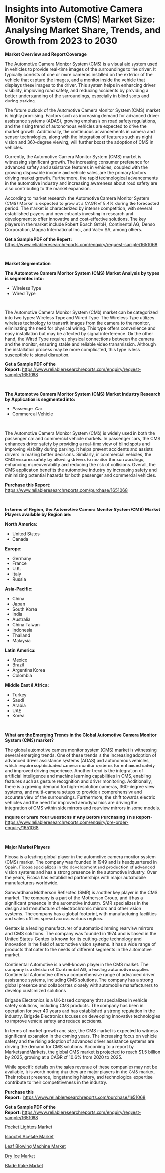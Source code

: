 <p><h1>Insights into Automotive Camera Monitor System (CMS) Market Size: Analysing Market Share, Trends, and Growth from 2023 to 2030</h1></p><p><strong>Market Overview and Report Coverage</strong></p>
<p><p>The Automotive Camera Monitor System (CMS) is a visual aid system used in vehicles to provide real-time images of the surroundings to the driver. It typically consists of one or more cameras installed on the exterior of the vehicle that capture the images, and a monitor inside the vehicle that displays these images to the driver. This system helps in enhancing driver visibility, improving road safety, and reducing accidents by providing a better understanding of the surroundings, especially in blind spots and during parking.</p><p>The future outlook of the Automotive Camera Monitor System (CMS) market is highly promising. Factors such as increasing demand for advanced driver assistance systems (ADAS), growing emphasis on road safety regulations, and the rising trend of autonomous vehicles are expected to drive the market growth. Additionally, the continuous advancements in camera and sensor technologies, along with the integration of features such as night vision and 360-degree viewing, will further boost the adoption of CMS in vehicles.</p><p>Currently, the Automotive Camera Monitor System (CMS) market is witnessing significant growth. The increasing consumer preference for advanced safety and assistance features in vehicles, coupled with the growing disposable income and vehicle sales, are the primary factors driving market growth. Furthermore, the rapid technological advancements in the automotive industry and increasing awareness about road safety are also contributing to the market expansion.</p><p>According to market research, the Automotive Camera Monitor System (CMS) Market is expected to grow at a CAGR of 5.4% during the forecasted period. The market is characterized by intense competition, with several established players and new entrants investing in research and development to offer innovative and cost-effective solutions. The key players in the market include Robert Bosch GmbH, Continental AG, Denso Corporation, Magna International Inc., and Valeo SA, among others.</p></p>
<p><strong>Get a Sample PDF of the Report:</strong> <a href="https://www.reliableresearchreports.com/enquiry/request-sample/1651068">https://www.reliableresearchreports.com/enquiry/request-sample/1651068</a></p>
<p>&nbsp;</p>
<p><strong>Market Segmentation</strong></p>
<p><strong>The Automotive Camera Monitor System (CMS) Market Analysis by types is segmented into:</strong></p>
<p><ul><li>Wireless Type</li><li>Wired Type</li></ul></p>
<p>&nbsp;</p>
<p><p>The Automotive Camera Monitor System (CMS) market can be categorized into two types: Wireless Type and Wired Type. The Wireless Type utilizes wireless technology to transmit images from the camera to the monitor, eliminating the need for physical wiring. This type offers convenience and easy installation but may be affected by signal interference. On the other hand, the Wired Type requires physical connections between the camera and the monitor, ensuring stable and reliable video transmission. Although the installation process may be more complicated, this type is less susceptible to signal disruption.</p></p>
<p><strong>Get a Sample PDF of the Report:</strong>&nbsp;<a href="https://www.reliableresearchreports.com/enquiry/request-sample/1651068">https://www.reliableresearchreports.com/enquiry/request-sample/1651068</a></p>
<p>&nbsp;</p>
<p><strong>The Automotive Camera Monitor System (CMS) Market Industry Research by Application is segmented into:</strong></p>
<p><ul><li>Passenger Car</li><li>Commercial Vehicle</li></ul></p>
<p>&nbsp;</p>
<p><p>The Automotive Camera Monitor System (CMS) is widely used in both the passenger car and commercial vehicle markets. In passenger cars, the CMS enhances driver safety by providing a real-time view of blind spots and improving visibility during parking. It helps prevent accidents and assists drivers in making better decisions. Similarly, in commercial vehicles, the CMS ensures safety by allowing drivers to monitor the surroundings, enhancing maneuverability and reducing the risk of collisions. Overall, the CMS application benefits the automotive industry by increasing safety and minimizing potential hazards for both passenger and commercial vehicles.</p></p>
<p><strong>Purchase this Report:</strong>&nbsp; <a href="https://www.reliableresearchreports.com/purchase/1651068">https://www.reliableresearchreports.com/purchase/1651068</a></p>
<p>&nbsp;</p>
<p><strong>In terms of Region, the Automotive Camera Monitor System (CMS) Market Players available by Region are:</strong></p>
<p>
    <p> <strong> North America: </strong>
        <ul>
            <li>United States</li>
            <li>Canada</li>
        </ul>
        </p> 
    <p> <strong> Europe: </strong>
        <ul>
            <li>Germany</li>
            <li>France</li>
            <li>U.K.</li>
            <li>Italy</li>
            <li>Russia</li>
        </ul>
        </p> 
    <p> <strong> Asia-Pacific: </strong>
        <ul>
            <li>China</li>
            <li>Japan</li>
            <li>South Korea</li>
            <li>India</li>
            <li>Australia</li>
            <li>China Taiwan</li>
            <li>Indonesia</li>
            <li>Thailand</li>
            <li>Malaysia</li>
        </ul>
        </p> 
    <p> <strong> Latin America: </strong>
        <ul>
            <li>Mexico</li>
            <li>Brazil</li>
            <li>Argentina Korea</li>
            <li>Colombia</li>
        </ul>
        </p> 
    <p> <strong> Middle East & Africa: </strong>
        <ul>
            <li>Turkey</li>
            <li>Saudi</li>
            <li>Arabia</li>
            <li>UAE</li>
            <li>Korea</li>
        </ul>
    </p>
    </p>
<p>&nbsp;</p>
<p><strong>What are the Emerging Trends in the Global Automotive Camera Monitor System (CMS) market?</strong></p>
<p><p>The global automotive camera monitor system (CMS) market is witnessing several emerging trends. One of these trends is the increasing adoption of advanced driver assistance systems (ADAS) and autonomous vehicles, which require sophisticated camera monitor systems for enhanced safety and improved driving experience. Another trend is the integration of artificial intelligence and machine learning capabilities in CMS, enabling features such as gesture recognition and driver monitoring. Additionally, there is a growing demand for high-resolution cameras, 360-degree view systems, and multi-camera setups to provide a comprehensive and accurate view of the surroundings. Furthermore, the shift towards electric vehicles and the need for improved aerodynamics are driving the integration of CMS within side mirrors and rearview mirrors in some models.</p></p>
<p><strong>Inquire or Share Your Questions If Any Before Purchasing This Report</strong>- <a href="https://www.reliableresearchreports.com/enquiry/pre-order-enquiry/1651068">https://www.reliableresearchreports.com/enquiry/pre-order-enquiry/1651068</a></p>
<p>&nbsp;</p>
<p><strong>Major Market Players</strong></p>
<p><p>Ficosa is a leading global player in the automotive camera monitor system (CMS) market. The company was founded in 1949 and is headquartered in Spain. Ficosa specializes in the development and production of advanced vision systems and has a strong presence in the automotive industry. Over the years, Ficosa has established partnerships with major automobile manufacturers worldwide.</p><p>Samvardhana Motherson Reflectec (SMR) is another key player in the CMS market. The company is a part of the Motherson Group, and it has a significant presence in the automotive industry. SMR specializes in the design and manufacture of electrochromic mirrors and other vision systems. The company has a global footprint, with manufacturing facilities and sales offices spread across various regions.</p><p>Gentex is a leading manufacturer of automatic-dimming rearview mirrors and CMS solutions. The company was founded in 1974 and is based in the United States. Gentex is known for its cutting-edge technology and innovation in the field of automotive vision systems. It has a wide range of products that cater to the needs of different segments in the automotive market.</p><p>Continental Automotive is a well-known player in the CMS market. The company is a division of Continental AG, a leading automotive supplier. Continental Automotive offers a comprehensive range of advanced driver assistance systems, including CMS solutions. The company has a strong global presence and collaborates closely with automobile manufacturers to develop customized solutions.</p><p>Brigade Electronics is a UK-based company that specializes in vehicle safety solutions, including CMS products. The company has been in operation for over 40 years and has established a strong reputation in the industry. Brigade Electronics focuses on developing innovative technologies to improve vehicle safety and reduce accidents.</p><p>In terms of market growth and size, the CMS market is expected to witness significant expansion in the coming years. The increasing focus on vehicle safety and the rising adoption of advanced driver assistance systems are driving the demand for CMS solutions. According to a report by MarketsandMarkets, the global CMS market is projected to reach $1.5 billion by 2025, growing at a CAGR of 10.6% from 2020 to 2025.</p><p>While specific details on the sales revenue of these companies may not be available, it is worth noting that they are major players in the CMS market. Their robust presence, longstanding history, and technological expertise contribute to their competitiveness in the industry.</p></p>
<p><strong>Purchase this Report:</strong>&nbsp;&nbsp;<a href="https://www.reliableresearchreports.com/purchase/1651068">https://www.reliableresearchreports.com/purchase/1651068</a></p>
<p></p>
<p><strong>Get a Sample PDF of the Report:</strong>&nbsp;<a href="https://www.reliableresearchreports.com/enquiry/request-sample/1651068">https://www.reliableresearchreports.com/enquiry/request-sample/1651068</a></p>
<p><p><a href="https://medium.com/@allelee654/pocket-lighters-market-size-growth-forecast-2023-2030-b4758f740bde">Pocket Lighters Market</a></p><p><a href="https://github.com/YashRP12/Market-Research-Report-List-1/blob/main/isooctyl-acetate-market.md">Isooctyl Acetate Market</a></p><p><a href="https://www.linkedin.com/pulse/leaf-blowing-machine-market-size-2023-2030-global-industrial-okrcc/">Leaf Blowing Machine Market</a></p><p><a href="https://medium.com/@karleeprice82/dry-ice-market-size-growth-forecast-2023-2030-26e9eeb90f51">Dry Ice Market</a></p><p><a href="https://www.linkedin.com/pulse/blade-rake-market-size-2023-2030-global-industrial-analysis-owrsc/">Blade Rake Market</a></p></p>